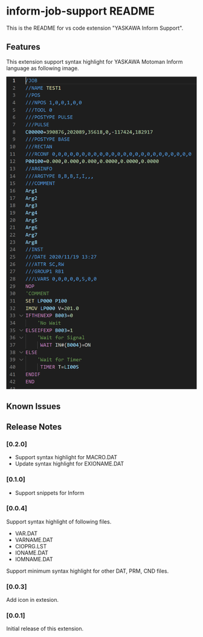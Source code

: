 # inform-job-support README

This is the README for vs code extension "YASKAWA Inform Support". 

## Features

This extension support syntax highlight for YASKAWA Motoman Inform language as following image.


![feature X](images/RunImage.png)


## Known Issues


## Release Notes

### [0.2.0]
- Support syntax highlight for MACRO.DAT
- Update syntax highlight for EXIONAME.DAT

### [0.1.0]
- Support snippets for Inform

### [0.0.4]
Support syntax highlight of following files.
- VAR.DAT
- VARNAME.DAT
- CIOPRG.LST
- IONAME.DAT
- IOMNAME.DAT

Support minimum syntax highlight for other DAT, PRM, CND files.


### [0.0.3]
Add icon in extesion.

### [0.0.1]

Initial release of this extension.

